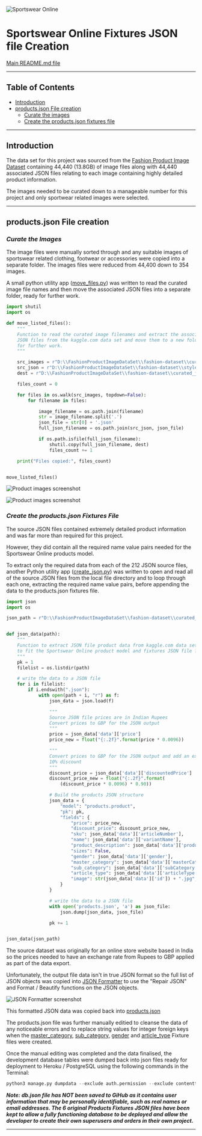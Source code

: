 ![Sportswear Online](media/sportswear_online_logo.png)

# Sportswear Online Fixtures JSON file Creation #


[Main README.md file](https://github.com/simonjvardy/Sportswear-Online/blob/main/README.md)


---

## Table of Contents ##

- [Introduction](#introduction)
- [products.json File creation](#products.json-file-creation)
  - [Curate the images](#curate-the-images)
  - [Create the products.json fixtures file](#create-the-products.json-fixtures-file)


---

## Introduction ##

The data set for this project was sourced from the [Fashion Product Image Dataset](https://www.kaggle.com/paramaggarwal/fashion-product-images-dataset) containing 44,440 (13.8GB) of image files along with 44,440 associated JSON files relating to each image containing highly detailed product information.

The images needed to be curated down to a manageable number for this project and only sportwear related images were selected.

---

## products.json File creation ##

### ***Curate the Images*** ##

The image files were manually sorted through and any suitable images of sportswear related clothing, footwear or accessories were copied into a separate folder. The images files were reduced from 44,400 down to 354 images.

A small python utility app ([move_files.py](utilities/move_files.py)) was written to read the curated image file names and then move the associated JSON files into a separate folder, ready for further work.

```Python
import shutil
import os

def move_listed_files():
    """
    Function to read the curated image filenames and extract the associated
    JSON files from the kaggle.com data set and move them to a new folder
    for further work.
    """

    src_images = r"D:\\FashionProductImageDataSet\\fashion-dataset\\curated_images\\"
    src_json = r"D:\\FashionProductImageDataSet\\fashion-dataset\\styles\\"
    dest = r"D:\\FashionProductImageDataSet\\fashion-dataset\\curated_json\\"

    files_count = 0

    for files in os.walk(src_images, topdown=False):
        for filename in files:

            image_filename = os.path.join(filename)
            str = image_filename.split('.')
            json_file = str[0] + '.json'
            full_json_filename = os.path.join(src_json, json_file)

            if os.path.isfile(full_json_filename):
                shutil.copy(full_json_filename, dest)
                files_count += 1

    print("Files copied:", files_count)


move_listed_files()

```




![Product images screenshot](readme_content/product-image-files.jpg)


![Product images screenshot](readme_content/product-json-files.jpg)


### ***Create the products.json Fixtures File*** ###

The source JSON files contained extremely detailed product information and was far more than required for this project.

However, they did contain all the required name value pairs needed for the Sportswear Online products model.

To extract only the required data from each of the 212 JSON source files, another Python utility app ([create_json.py](utilities/create_json.py)) was written to open and read all of the source JSON files from the local file directory and to loop through each one, extracting the required name value pairs, before appending the data to the products.json fixtures file.

```Python
import json
import os

json_path = r"D:\\FashionProductImageDataSet\\fashion-dataset\\curated_json\\"


def json_data(path):
    """
    Function to extract JSON file product data from kaggle.com data set
    to fit the Sportswear Online product model and fixtures JSON file format
    """
    pk = 1
    filelist = os.listdir(path)

    # write the data to a JSON file
    for i in filelist:
        if i.endswith(".json"):
            with open(path + i, "r") as f:
                json_data = json.load(f)

                """
                Source JSON file prices are in Indian Rupees
                Convert prices to GBP for the JSON output
                """
                price = json_data['data']['price']
                price_new = float("{:.2f}".format(price * 0.0096))

                """
                Convert prices to GBP for the JSON output and add an extra
                10% discount
                """
                discount_price = json_data['data']['discountedPrice']
                discount_price_new = float("{:.2f}".format(
                    (discount_price * 0.0096) * 0.90))

                # Build the products JSON structure
                json_data = {
                    "model": "products.product",
                    "pk": pk,
                    "fields": {
                        "price": price_new,
                        "discount_price": discount_price_new,
                        "sku": json_data['data']['articleNumber'],
                        "name": json_data['data']['variantName'],
                        "product_description": json_data['data']['productDisplayName'],
                        "sizes": False,
                        "gender": json_data['data']['gender'],
                        "master_category": json_data['data']['masterCategory']['typeName'],
                        "sub_category": json_data['data']['subCategory']['typeName'],
                        "article_type": json_data['data']['articleType']['typeName'],
                        "image": str(json_data['data']['id']) + ".jpg",
                    }
                }

                # write the data to a JSON file
                with open('products.json', 'a') as json_file:
                    json.dump(json_data, json_file)

                pk += 1


json_data(json_path)

```


The source dataset was originally for an online store website based in India so the prices needed to have an exchange rate from Rupees to GBP applied as part of the data export.


Unfortunately, the output file data isn't in true JSON format so the full list of JSON objects was copied into [JSON Formatter](https://jsonformatter.org/) to use the "Repair JSON" and Format / Beautify functions on the JSON objects.


![JSON Formatter screenshot](readme_content/json-formatter.png)

This formatted JSON data was copied back into [products.json](products/fixtures/products.json)

The products.json file was further manually editied to cleanse the data of any noticeable errors and to replace string values for integer foreign keys when the [master_category](products/fixtures/master_category.json), [sub_category](products/fixtures/sub_category.json), [gender](products/fixtures/gender.json) and [article_type](products/fixtures/article_type.json) Fixture files were created. 


Once the manual editing was completed and the data finalised, the development database tables were dumped back into json files ready for deployment to Heroku / PostgreSQL using the following commands in the Terminal:

```Python
python3 manage.py dumpdata --exclude auth.permission --exclude contenttypes --indent 2 > db.json
```

***Note: db.json file has NOT been saved to GiHub as it contains user information that may be personally identifiable, such as real names or email addresses. The 6 original Products Fixtures JSON files have been kept to allow a fully functioning database to be deployed and allow the developer to create their own superusers and orders in their own project.***


---

